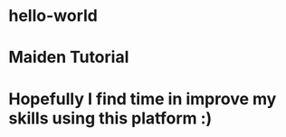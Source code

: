 # hello-world
# Maiden Tutorial
# Hopefully I find time in improve my skills using this platform :)
